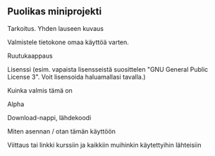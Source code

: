 ## Puolikas miniprojekti

Tarkoitus. Yhden lauseen kuvaus 
    
  Valmistele tietokone omaa käyttöä varten.
    
Ruutukaappaus
    
    
Lisenssi (esim. vapaista lisensseistä suosittelen "GNU General Public License 3". Voit lisensoida haluamallasi tavalla.)
    
    
Kuinka valmis tämä on 
    
  Alpha
    
    
Download-nappi, lähdekoodi
    
    
Miten asennan / otan tämän käyttöön
    
    
Viittaus tai linkki kurssiin ja kaikkiin muihinkin käytettyihin lähteisiin
